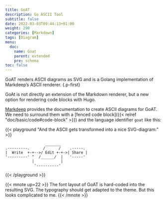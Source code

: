 ```yaml
---
title: GoAT
description: Go ASCII Tool
subtitle: false
date: 2022-03-03T09:44:13+01:00
weight: 290
categories: [Markdown]
tags: [Diagram]
menu:
  doc:
    name: Goat
    parent: extended
    pre: schema
toc: false
---
```


GoAT renders ASCII diagrams as SVG and is a Golang implementation of Markdeep’s ASCII renderer.
{.p-first} <!--more-->

GoAt is not directly an extension of the Markdown renderer, but a new option for rendering code blocks with Hugo.

[Markdeep](http://casual-effects.com/markdeep/) provides the documentation to create ASCII diagrams for GoAT. We need to surround them with a [fenced code block]({{< relref "doc/basic/code#code-block" >}}) and the language identifier `goat` like this:

{{< playground "And the ASCII gets transformed into a nice SVG-diagram:" >}}

```goat
                  _______
.---------.      /      /    .-----.
|  Write  +-+-->/ Edit +-+->| Share |
'---------' ^  /______/  |   '-----'
            |            |
             '----------'
```

{{< /playground >}}

{{< mnote up=22 >}}
The font layout of GoAT is hard-coded into the resulting SVG. The typography should get adapted to the theme. But this looks complicated to me.
{{< /mnote >}}
